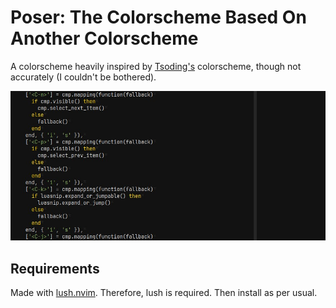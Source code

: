 # Poser: The Colorscheme Based On Another Colorscheme

A colorscheme heavily inspired by [Tsoding's](https://github.com/tsoding)
colorscheme, though not accurately (I couldn't be bothered).

![colorscheme preview](preview.jpg)

## Requirements
Made with [lush.nvim](https://github.com/rktjmp/lush.nvim). Therefore, lush is
required. Then install as per usual.
